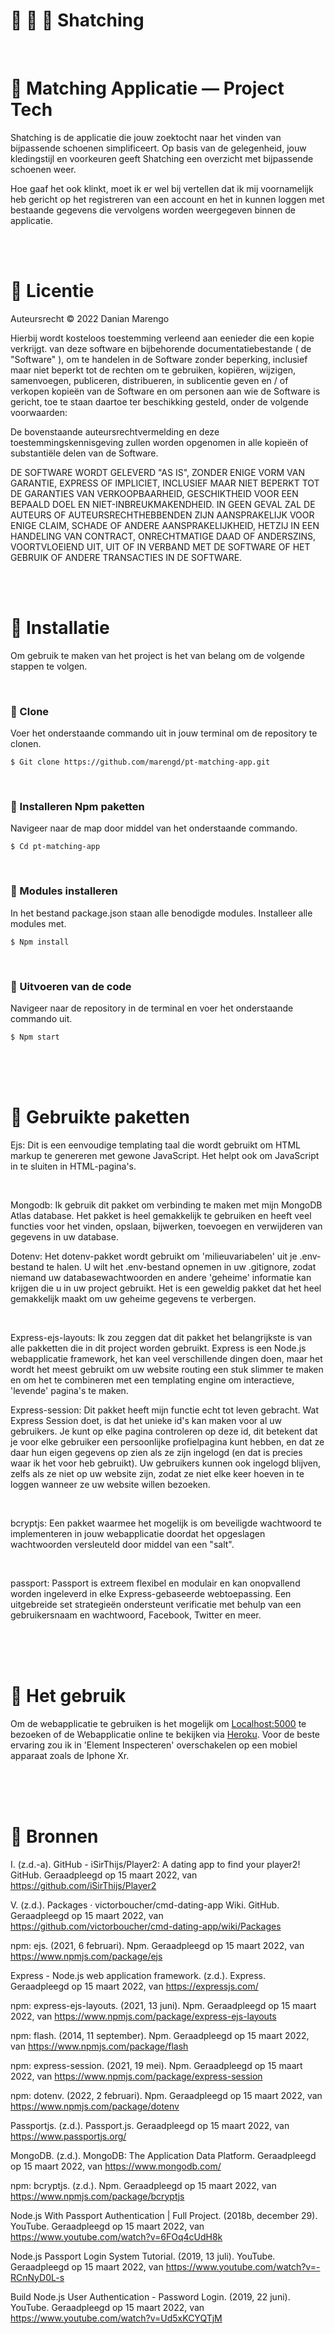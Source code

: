 # 📱 💸 👟 Shatching 


<br>

<img src="/images_wiki/thumbnail.png" alt="">

<br>


# 📱 Matching Applicatie ― Project Tech
Shatching is de applicatie die jouw zoektocht naar het vinden van bijpassende schoenen simplificeert. Op basis van de gelegenheid, jouw kledingstijl en voorkeuren geeft Shatching een overzicht met bijpassende schoenen weer. 

Hoe gaaf het ook klinkt, moet ik er wel bij vertellen dat ik mij voornamelijk heb gericht op het registreren van een account en het in kunnen loggen met bestaande gegevens die vervolgens worden weergegeven binnen de applicatie. 

<br>
<br>

# 📝 Licentie

Auteursrecht © 2022 Danian Marengo

Hierbij wordt kosteloos toestemming verleend aan eenieder die een kopie verkrijgt.
van deze software en bijbehorende documentatiebestande ( de "Software" ), om te handelen
in de Software zonder beperking, inclusief maar niet beperkt tot de rechten
om te gebruiken, kopiëren, wijzigen, samenvoegen, publiceren, distribueren, in sublicentie geven en / of verkopen
kopieën van de Software en om personen aan wie de Software is gericht, toe te staan
daartoe ter beschikking gesteld, onder de volgende voorwaarden:

De bovenstaande auteursrechtvermelding en deze toestemmingskennisgeving zullen worden opgenomen in alle
kopieën of substantiële delen van de Software.
  
DE SOFTWARE WORDT GELEVERD "AS IS", ZONDER ENIGE VORM VAN GARANTIE, EXPRESS OF
IMPLICIET, INCLUSIEF MAAR NIET BEPERKT TOT DE GARANTIES VAN VERKOOPBAARHEID,
GESCHIKTHEID VOOR EEN BEPAALD DOEL EN NIET-INBREUKMAKENDHEID. IN GEEN GEVAL ZAL DE
AUTEURS OF AUTEURSRECHTHEBBENDEN ZIJN AANSPRAKELIJK VOOR ENIGE CLAIM, SCHADE OF ANDERE
AANSPRAKELIJKHEID, HETZIJ IN EEN HANDELING VAN CONTRACT, ONRECHTMATIGE DAAD OF ANDERSZINS, VOORTVLOEIEND UIT,
UIT OF IN VERBAND MET DE SOFTWARE OF HET GEBRUIK OF ANDERE TRANSACTIES IN DE
SOFTWARE.

<br>
<br>

# 👟 Installatie
Om gebruik te maken van het project is het van belang om de volgende stappen te volgen. 

<br>


### 👟 Clone 
Voer het onderstaande commando uit in jouw terminal om de repository te clonen.
```
$ Git clone https://github.com/marengd/pt-matching-app.git
```

<br>


### 👟 Installeren Npm paketten
Navigeer naar de map door middel van het onderstaande commando.

```
$ Cd pt-matching-app
```

<br>


### 👟 Modules installeren
In het bestand package.json staan alle benodigde modules. Installeer alle modules met.

```
$ Npm install
```

<br>


### 👟 Uitvoeren van de code
Navigeer naar de repository in de terminal en voer het onderstaande commando uit.

```
$ Npm start
```

<br>
<br>
<br>


# 📝 Gebruikte paketten

Ejs: Dit is een eenvoudige templating taal die wordt gebruikt om HTML markup te genereren met gewone JavaScript. Het helpt ook om JavaScript in te sluiten in HTML-pagina's.

<br>

Mongodb: Ik gebruik dit pakket om verbinding te maken met mijn MongoDB Atlas database. Het pakket is heel gemakkelijk te gebruiken en heeft veel functies voor het vinden, opslaan, bijwerken, toevoegen en verwijderen van gegevens in uw database.

Dotenv: Het dotenv-pakket wordt gebruikt om 'milieuvariabelen' uit je .env-bestand te halen. U wilt het .env-bestand opnemen in uw .gitignore, zodat niemand uw databasewachtwoorden en andere 'geheime' informatie kan krijgen die u in uw project gebruikt. Het is een geweldig pakket dat het heel gemakkelijk maakt om uw geheime gegevens te verbergen.

<br>

Express-ejs-layouts: Ik zou zeggen dat dit pakket het belangrijkste is van alle pakketten die in dit project worden gebruikt. Express is een Node.js webapplicatie framework, het kan veel verschillende dingen doen, maar het wordt het meest gebruikt om uw website routing een stuk slimmer te maken en om het te combineren met een templating engine om interactieve, 'levende' pagina's te maken.

Express-session:  Dit pakket heeft mijn functie echt tot leven gebracht. Wat Express Session doet, is dat het unieke id's kan maken voor al uw gebruikers. Je kunt op elke pagina controleren op deze id, dit betekent dat je voor elke gebruiker een persoonlijke profielpagina kunt hebben, en dat ze daar hun eigen gegevens op zien als ze zijn ingelogd (en dat is precies waar ik het voor heb gebruikt). Uw gebruikers kunnen ook ingelogd blijven, zelfs als ze niet op uw website zijn, zodat ze niet elke keer hoeven in te loggen wanneer ze uw website willen bezoeken.

<br>

bcryptjs: Een pakket waarmee het mogelijk is om beveiligde wachtwoord te implementeren in jouw webapplicatie doordat het opgeslagen wachtwoorden versleuteld door middel van een "salt".

<br>

passport: Passport is extreem flexibel en modulair en kan onopvallend worden ingeleverd in elke Express-gebaseerde webtoepassing. Een uitgebreide set strategieën ondersteunt verificatie met behulp van een gebruikersnaam en wachtwoord, Facebook, Twitter en meer.





<br>
<br>
<br>

# 🥾 Het gebruik

Om de webapplicatie te gebruiken is het mogelijk om [Localhost:5000](http://localhost:5000) te bezoeken of de Webapplicatie online te bekijken via [Heroku](https://shatching.herokuapp.com/log_in). Voor de beste ervaring zou ik in 'Element Inspecteren' overschakelen op een mobiel apparaat zoals de Iphone Xr.

<br>
<br>
<br>


# 👢 Bronnen

I. (z.d.-a). GitHub - iSirThijs/Player2: A dating app to find your player2! GitHub. Geraadpleegd op 15 maart 2022, van https://github.com/iSirThijs/Player2

V. (z.d.). Packages · victorboucher/cmd-dating-app Wiki. GitHub. Geraadpleegd op 15 maart 2022, van https://github.com/victorboucher/cmd-dating-app/wiki/Packages

npm: ejs. (2021, 6 februari). Npm. Geraadpleegd op 15 maart 2022, van https://www.npmjs.com/package/ejs

Express - Node.js web application framework. (z.d.). Express. Geraadpleegd op 15 maart 2022, van https://expressjs.com/

npm: express-ejs-layouts. (2021, 13 juni). Npm. Geraadpleegd op 15 maart 2022, van https://www.npmjs.com/package/express-ejs-layouts

npm: flash. (2014, 11 september). Npm. Geraadpleegd op 15 maart 2022, van https://www.npmjs.com/package/flash

npm: express-session. (2021, 19 mei). Npm. Geraadpleegd op 15 maart 2022, van https://www.npmjs.com/package/express-session

npm: dotenv. (2022, 2 februari). Npm. Geraadpleegd op 15 maart 2022, van https://www.npmjs.com/package/dotenv

Passportjs. (z.d.). Passport.js. Geraadpleegd op 15 maart 2022, van https://www.passportjs.org/

MongoDB. (z.d.). MongoDB: The Application Data Platform. Geraadpleegd op 15 maart 2022, van https://www.mongodb.com/

npm: bcryptjs. (z.d.). Npm. Geraadpleegd op 15 maart 2022, van https://www.npmjs.com/package/bcryptjs

Node.js With Passport Authentication | Full Project. (2018b, december 29). YouTube. Geraadpleegd op 15 maart 2022, van https://www.youtube.com/watch?v=6FOq4cUdH8k

Node.js Passport Login System Tutorial. (2019, 13 juli). YouTube. Geraadpleegd op 15 maart 2022, van https://www.youtube.com/watch?v=-RCnNyD0L-s

Build Node.js User Authentication - Password Login. (2019, 22 juni). YouTube. Geraadpleegd op 15 maart 2022, van https://www.youtube.com/watch?v=Ud5xKCYQTjM

